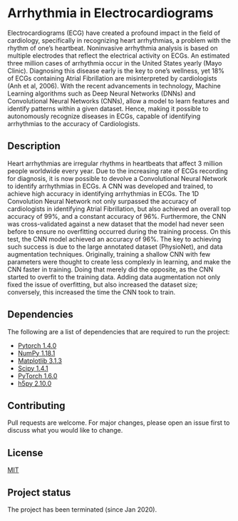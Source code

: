 # Arrhythmia in Electrocardiograms
Electrocardiograms (ECG) have created a profound impact in the field
of cardiology, specifically in recognizing heart arrhythmias, a problem
with the rhythm of one’s heartbeat. Noninvasive arrhythmia analysis is
based on multiple electrodes that reflect the electrical activity on
ECGs. An estimated three million cases of arrhythmia occur in the
United States yearly (Mayo Clinic). Diagnosing this disease early is
the key to one’s wellness, yet 18% of ECGs containing Atrial
Fibrillation are misinterpreted by cardiologists (Anh et al, 2006). With
the recent advancements in technology, Machine Learning algorithms
such as Deep Neural Networks (DNNs) and Convolutional Neural
Networks (CNNs), allow a model to learn features and identify patterns
within a given dataset. Hence, making it possible to autonomously
recognize diseases in ECGs, capable of identifying arrhythmias to the
accuracy of Cardiologists.

## Description
Heart arrhythmias are irregular rhythms in heartbeats that affect 3 million
people worldwide every year. Due to the increasing rate of ECGs
recording for diagnosis, it is now possible to devolve a Convolutional
Neural Network to identify arrhythmias in ECGs. A CNN was developed
and trained, to achieve high accuracy in identifying arrhythmias in ECGs.
The 1D Convolution Neural Network not only surpassed the accuracy of
cardiologists in identifying Atrial Fibrillation, but also achieved an overall
top accuracy of 99%, and a constant accuracy of 96%. Furthermore, the
CNN was cross-validated against a new dataset that the model had
never seen before to ensure no overfitting occurred during the training
process. On this test, the CNN model achieved an accuracy of 96%. The
key to achieving such success is due to the large annotated dataset
(PhysioNet), and data augmentation techniques. Originally, training a
shallow CNN with few parameters were thought to create less complexly
in learning, and make the CNN faster in training. Doing that merely did
the opposite, as the CNN started to overfit to the training data. Adding
data augmentation not only fixed the issue of overfitting, but also
increased the dataset size; conversely, this increased the time the CNN
took to train.

## Dependencies
The following are a list of dependencies that are required to run the project:
* [Pytorch 1.4.0](https://pytorch.org/)
* [NumPy 1.18.1](https://numpy.org)
* [Matplotlib 3.1.3](https://matplotlib.org/)
* [Scipy 1.4.1](https://www.scipy.org/)
* [PyTorch 1.6.0](https://pytorch.org/)
* [h5py 2.10.0](https://www.h5py.org/)

## Contributing
Pull requests are welcome. For major changes, please open an issue first to discuss what you would like to change.

## License
[MIT](https://choosealicense.com/licenses/mit/)

## Project status
The project has been terminated (since Jan 2020).